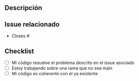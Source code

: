 ## Descripción

<!-- Por favor, describe los cambios realizados en este Pull Request. -->

## Issue relacionado

- Closes # <!-- (agrega aquí el número del issue) -->

## Checklist
- [ ] Mi código resuelve el problema descrito en el issue asociado
- [ ] Estoy trabajando sobre una rama que no sea main
- [ ] Mi código es coherente con el ya existente
